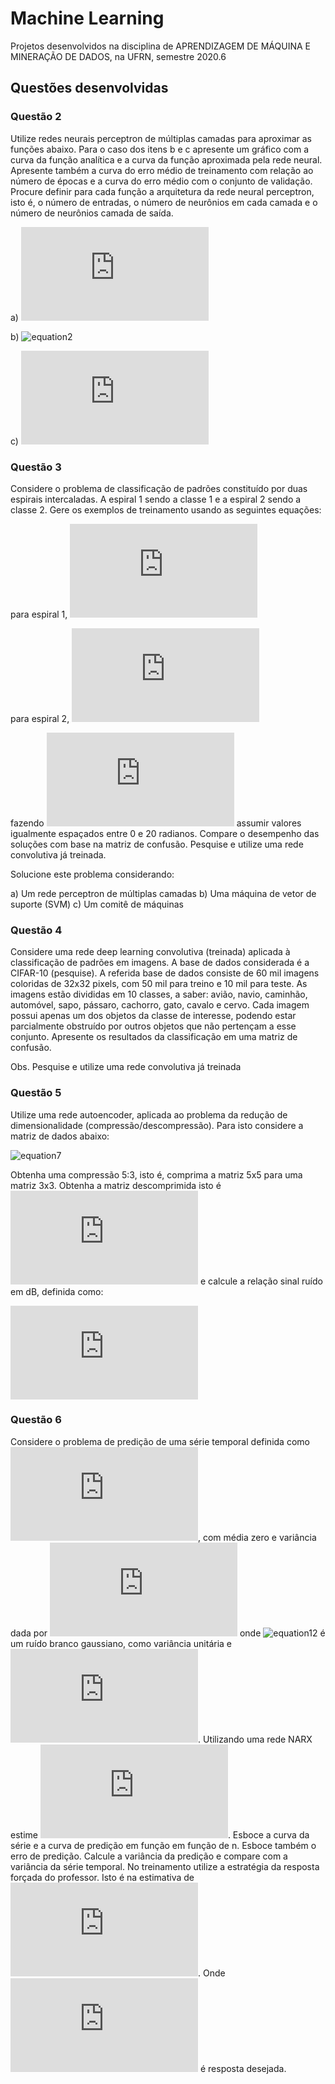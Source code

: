# Machine Learning
Projetos desenvolvidos na disciplina de APRENDIZAGEM DE MÁQUINA E MINERAÇÃO DE DADOS, na UFRN, semestre 2020.6

## Questões desenvolvidas
### Questão 2
Utilize redes neurais perceptron de múltiplas camadas para aproximar as funções abaixo. Para o caso dos itens b e c apresente um gráfico com a curva da função analítica e a curva da função aproximada pela rede neural. Apresente também a curva do erro médio de treinamento com relação ao número de épocas e a curva do erro médio com o conjunto de validação. Procure definir para cada função a arquitetura da rede neural perceptron, isto é, o número de entradas, o número de neurônios em cada camada e o número de neurônios camada de saída.

a) ![equation1](http://www.sciweavers.org/tex2img.php?eq=f%28x_%7B1%7D%2C%20x_%7B2%7D%2C%20x_%7B3%7D%29%20%3D%20x_%7B1%7D%20%5Coplus%20x_%7B2%7D%20%5Coplus%20x_%7B3%7D&bc=White&fc=Black&im=jpg&fs=12&ff=arev&edit=0)

b) ![equation2](https://bit.ly/2TN5PTJ)

c) ![equation3](http://www.sciweavers.org/tex2img.php?eq=f%28%5Cmathbf%7Bx%7D%29%20%3D%20x_%7B1%7D%5E2%20%2B%20x_%7B2%7D%5E2%20%2B%202x_%7B1%7Dx_%7B2%7D%5Ctext%7Bcos%7D%28%5Cpi%20x_%7B1%7Dx_%7B2%7D%29%20%2B%20x_%7B1%7D%20%2B%20x_%7B2%7D%20-%201%24%2C%20%24%5Cmid%20x_%7B1%7D%20%5Cmid%20%5Cleq%201%24%2C%20%24%5Cmid%20x_%7B2%7D%20%5Cmid%20%5Cleq%201&bc=White&fc=Black&im=jpg&fs=12&ff=arev&edit=0) 

### Questão 3
Considere o problema de classificação de padrões constituído por duas espirais intercaladas. A espiral 1 sendo a classe 1 e a espiral 2 sendo a classe 2. Gere os exemplos de treinamento usando as seguintes equações:

para espiral 1, ![equation4](http://www.sciweavers.org/tex2img.php?eq=%24x%20%3D%20%5Cdfrac%7B%5Ctheta%7D%7B4%7D%5Ctext%7Bcos%7D%5Ctheta%24%20%5Cquad%20%24y%20%3D%20%5Cdfrac%7B%5Ctheta%7D%7B4%7D%5Ctext%7Bsen%7D%5Ctheta%24%20%5Cquad%20%24%5Ctheta%20%5Cgeq%200%24&bc=White&fc=Black&im=jpg&fs=12&ff=arev&edit=0)

para espiral 2, ![equation5](http://www.sciweavers.org/tex2img.php?eq=%24x%20%3D%20%28%5Cdfrac%7B%5Ctheta%7D%7B4%7D%20%2B%200.8%29%5Ctext%7Bcos%7D%5Ctheta%24%20%5Cquad%20%24y%20%3D%20%28%5Cdfrac%7B%5Ctheta%7D%7B4%7D%20%2B%200.8%29%5Ctext%7Bsen%7D%5Ctheta%24%20%5Cquad%20%24%5Ctheta%20%5Cgeq%200%24&bc=White&fc=Black&im=jpg&fs=12&ff=arev&edit=0)

fazendo ![equation6](http://www.sciweavers.org/tex2img.php?eq=%24%5Ctheta%24&bc=White&fc=Black&im=jpg&fs=12&ff=arev&edit=0) assumir valores igualmente espaçados entre 0 e 20 radianos. Compare o desempenho das soluções com base na matriz de confusão. Pesquise e utilize uma rede convolutiva já treinada.

Solucione este problema considerando: 

a) Um rede perceptron de múltiplas camadas
b) Uma máquina de vetor de suporte (SVM)
c) Um comitê de máquinas

### Questão 4
Considere uma rede deep learning convolutiva (treinada) aplicada à classificação de padrões em imagens. A base de dados considerada é a CIFAR-10 (pesquise). A referida base de dados consiste de 60 mil imagens coloridas de 32x32 pixels, com 50 mil para treino e 10 mil para teste. As imagens estão divididas em 10 classes, a saber: avião, navio, caminhão, automóvel, sapo, pássaro, cachorro, gato, cavalo e cervo. Cada imagem possui apenas um dos objetos da classe de interesse, podendo estar parcialmente obstruído por outros objetos que não pertençam a esse conjunto. Apresente os resultados da classificação em uma matriz de confusão.

Obs. Pesquise e utilize uma rede convolutiva já treinada

### Questão 5

Utilize uma rede autoencoder, aplicada ao problema da redução de dimensionalidade (compressão/descompressão). Para isto considere a matriz de dados abaixo:

![equation7](https://bit.ly/3kYvZiA)
    
Obtenha uma compressão 5:3, isto é, comprima a matriz 5x5 para uma matriz 3x3. Obtenha a matriz descomprimida isto é ![equation8](http://www.sciweavers.org/tex2img.php?eq=%5Chat%7B%5Cmathbf%7BF%7D%7D&bc=White&fc=Black&im=jpg&fs=12&ff=arev&edit=0) e calcule a relação sinal ruído em dB, definida como:

![equantion9](http://www.sciweavers.org/tex2img.php?eq=%5Cdfrac%7BS%7D%7BN%7D%20%3D%2010%5Ctext%7Blog%7D_%7B10%7D%20%5Cbegin%7Bbmatrix%7D%5Cdfrac%7B%5Csum%5Climits%5E%7BN%7D_%7Bm%3D1%7D%5Csum%5Climits%5E%7BN%7D_%7Bn%3D1%7D%20f%5E2%28m%2Cn%29%7D%7B%5Csum%5Climits%5E%7BN%7D_%7Bm%3D1%7D%5Csum%5Climits%5E%7BN%7D_%7Bn%3D1%7D%20%5Cmid%20f%28m%2Cn%29%20-%20%5Chat%7Bf%7D%5E2%28m%2Cn%29%5Cmid%7D%5Cend%7Bbmatrix%7D&bc=White&fc=Black&im=jpg&fs=12&ff=arev&edit=0)

### Questão 6

Considere o problema de predição de uma série temporal definida como ![equation10](http://www.sciweavers.org/tex2img.php?eq=%24x%28n%29%20%3D%20v%28n%29%20%2B%20%5Cbeta%20v%28n-1%29v%28n-2%29%24&bc=White&fc=Black&im=jpg&fs=12&ff=arev&edit=0), com média zero e variância dada por ![equation11](http://www.sciweavers.org/tex2img.php?eq=%24%5Csigma_%7Bx%7D%5E2%20%3D%20%5Csigma_%7Bv%7D%5E2%20%2B%20%5Cbeta%5E2%5Csigma_%7Bv%7D%5E2%24&bc=White&fc=Black&im=jpg&fs=12&ff=arev&edit=0) onde ![equation12](https://bit.ly/3mQOKoj) é um ruído branco gaussiano, como variância unitária e ![equation13](http://www.sciweavers.org/tex2img.php?eq=%5Cbeta%20%3D%200.5&bc=White&fc=Black&im=jpg&fs=12&ff=arev&edit=0). Utilizando uma rede NARX estime ![equation14](http://www.sciweavers.org/tex2img.php?eq=x%28n%2B1%29%3Df%28x%28n%29%2C%20x%28n-1%29%2C%20x%28n-2%29%2C%20x%28n-3%29%2Cy%28n%29%2C%20y%28n-1%29%2C%20y%28n-2%29%29&bc=White&fc=Black&im=jpg&fs=12&ff=arev&edit=0). Esboce a curva da série e a curva de predição em função em função de n. Esboce também o erro de predição. Calcule a variância da predição e compare com a variância da série temporal. No treinamento utilize a estratégia da resposta forçada do professor. Isto é na estimativa de ![equation15](http://www.sciweavers.org/tex2img.php?eq=x%28n%2B1%29%3Df%28x%28n%29%2C%20x%28n-1%29%2C%20x%28n-2%29%2C%20x%28n-3%29%2Cd%28n%29%2C%20d%28n-1%29%2Cd%28n-2%29%29&bc=White&fc=Black&im=jpg&fs=12&ff=arev&edit=0). Onde ![equation16](http://www.sciweavers.org/tex2img.php?eq=%24d%28n%29%24&bc=White&fc=Black&im=jpg&fs=12&ff=arev&edit=0) é resposta desejada.
